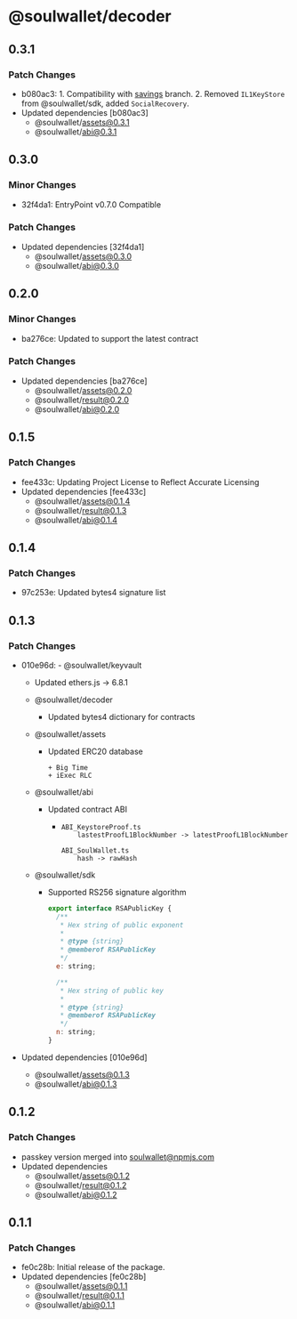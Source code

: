 # @soulwallet/decoder

## 0.3.1

### Patch Changes

- b080ac3: 1. Compatibility with [savings](https://github.com/SoulWallet/soul-wallet-contract/commit/09082c1837df7c8c2f026b2e38775201a3bbf3bf) branch. 2. Removed `IL1KeyStore` from @soulwallet/sdk, added `SocialRecovery`.
- Updated dependencies [b080ac3]
  - @soulwallet/assets@0.3.1
  - @soulwallet/abi@0.3.1

## 0.3.0

### Minor Changes

- 32f4da1: EntryPoint v0.7.0 Compatible

### Patch Changes

- Updated dependencies [32f4da1]
  - @soulwallet/assets@0.3.0
  - @soulwallet/abi@0.3.0

## 0.2.0

### Minor Changes

- ba276ce: Updated to support the latest contract

### Patch Changes

- Updated dependencies [ba276ce]
  - @soulwallet/assets@0.2.0
  - @soulwallet/result@0.2.0
  - @soulwallet/abi@0.2.0

## 0.1.5

### Patch Changes

- fee433c: Updating Project License to Reflect Accurate Licensing
- Updated dependencies [fee433c]
  - @soulwallet/assets@0.1.4
  - @soulwallet/result@0.1.3
  - @soulwallet/abi@0.1.4

## 0.1.4

### Patch Changes

- 97c253e: Updated bytes4 signature list

## 0.1.3

### Patch Changes

- 010e96d: - @soulwallet/keyvault

  - Updated ethers.js -> 6.8.1

  - @soulwallet/decoder

    - Updated bytes4 dictionary for contracts

  - @soulwallet/assets

    - Updated ERC20 database

      ```shell
      + Big Time
      + iExec RLC
      ```

  - @soulwallet/abi

    - Updated contract ABI

      - ```
        ABI_KeystoreProof.ts
        	lastestProofL1BlockNumber -> latestProofL1BlockNumber

        ABI_SoulWallet.ts
        	hash -> rawHash
        ```

  - @soulwallet/sdk

    - Supported RS256 signature algorithm

      ```js
      export interface RSAPublicKey {
        /**
         * Hex string of public exponent
         *
         * @type {string}
         * @memberof RSAPublicKey
         */
        e: string;

        /**
         * Hex string of public key
         *
         * @type {string}
         * @memberof RSAPublicKey
         */
        n: string;
      }
      ```

- Updated dependencies [010e96d]
  - @soulwallet/assets@0.1.3
  - @soulwallet/abi@0.1.3

## 0.1.2

### Patch Changes

- passkey version merged into soulwallet@npmjs.com
- Updated dependencies
  - @soulwallet/assets@0.1.2
  - @soulwallet/result@0.1.2
  - @soulwallet/abi@0.1.2

## 0.1.1

### Patch Changes

- fe0c28b: Initial release of the package.
- Updated dependencies [fe0c28b]
  - @soulwallet/assets@0.1.1
  - @soulwallet/result@0.1.1
  - @soulwallet/abi@0.1.1
